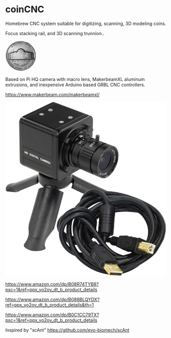 # coinCNC
Homebrew CNC system suitable for digitizing, scanning, 3D modeling coins.

Focus stacking rail, and 3D scanning trunnion..


![](images/44henning.png)

Based on Pi HQ camera with macro lens, MakerbeamXL aluminum extrusions, and 
inexpensive Arduino based GRBL CNC controllers.



https://www.makerbeam.com/makerbeamxl/


![](images/61U9de0pd3L._AC_SX679_.jpg)


https://www.amazon.com/dp/B08R74TYB8?psc=1&ref=ppx_yo2ov_dt_b_product_details

https://www.amazon.com/dp/B088BLQYDX?ref=ppx_yo2ov_dt_b_product_details&th=1

https://www.amazon.com/dp/B0C1CC79TX?psc=1&ref=ppx_yo2ov_dt_b_product_details





Inspired by "scAnt"
https://github.com/evo-biomech/scAnt

